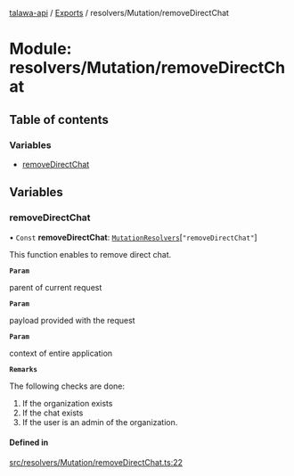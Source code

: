 [talawa-api](../README.md) / [Exports](../modules.md) / resolvers/Mutation/removeDirectChat

# Module: resolvers/Mutation/removeDirectChat

## Table of contents

### Variables

- [removeDirectChat](resolvers_Mutation_removeDirectChat.md#removedirectchat)

## Variables

### removeDirectChat

• `Const` **removeDirectChat**: [`MutationResolvers`](types_generatedGraphQLTypes.md#mutationresolvers)[``"removeDirectChat"``]

This function enables to remove direct chat.

**`Param`**

parent of current request

**`Param`**

payload provided with the request

**`Param`**

context of entire application

**`Remarks`**

The following checks are done:
1. If the organization exists
2. If the chat exists
3. If the user is an admin of the organization.

#### Defined in

[src/resolvers/Mutation/removeDirectChat.ts:22](https://github.com/PalisadoesFoundation/talawa-api/blob/7fc03c3/src/resolvers/Mutation/removeDirectChat.ts#L22)
